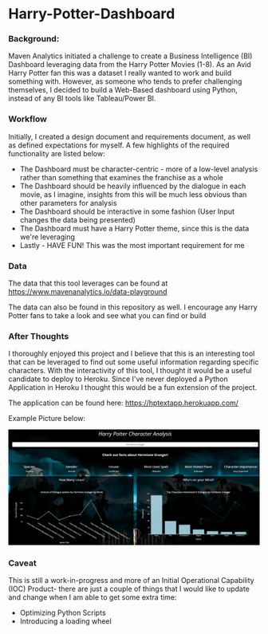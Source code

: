 # Harry-Potter-Dashboard

### **Background:** 

Maven Analytics initiated a challenge to create a Business Intelligence (BI) Dashboard leveraging data from the Harry Potter Movies (1-8). As an Avid Harry Potter fan this was a dataset I really wanted to work and build something with. However, as someone who tends to prefer challenging themselves, I decided to build a Web-Based dashboard using Python, instead of any BI tools like Tableau/Power BI.

### **Workflow**

Initially, I created a design document and requirements document, as well as defined expectations for myself. A few highlights of the required functionality are listed below:
* The Dashboard must be character-centric - more of a low-level analysis rather than something that examines the franchise as a whole
* The Dashboard should be heavily influenced by the dialogue in each movie, as I imagine, insights from this will be much less obvious than other parameters for analysis
* The Dashboard should be interactive in some fashion (User Input changes the data being presented)
* The Dashboard must have a Harry Potter theme, since this is the data we're leveraging
* Lastly - HAVE FUN! This was the most important requirement for me

### **Data** 

The data that this tool leverages can be found at https://www.mavenanalytics.io/data-playground

The data can also be found in this repository as well. I encourage any Harry Potter fans to take a look and see what you can find or build

### **After Thoughts** 

I thoroughly enjoyed this project and I believe that this is an interesting tool that can be leveraged to find out some useful information regarding specific characters. With the interactivity of this tool, I thought it would be a useful candidate to deploy to Heroku. Since I've never deployed a Python Application in Heroku I thought this would be a fun extension of the project.

The application can be found here: https://hptextapp.herokuapp.com/

Example Picture below:

![alt text](https://github.com/WillieJJR/hpApplication/blob/master/Screenshot%202022-01-29%20160215.png)

### **Caveat**

This is still a work-in-progress and more of an Initial Operational Capability (IOC) Product- there are just a couple of things that I would like to update and change when I am able to get some extra time:
* Optimizing Python Scripts
* Introducing a loading wheel



